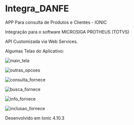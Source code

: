 # Integra_DANFE
APP Para consulta de Produtos e Clientes - IONIC

Integração para o software MICROSIGA PROTHEUS (TOTVS)

API Customizada via Web Services.

Algumas Telas do Aplicativo:

![main_tela](https://user-images.githubusercontent.com/17622567/116130206-5622d180-a6a1-11eb-9fc9-6b0efa7aacee.PNG)

![outras_opcoes](https://user-images.githubusercontent.com/17622567/116130281-6cc92880-a6a1-11eb-9168-828b6ea71477.PNG)

![consulta_fornece](https://user-images.githubusercontent.com/17622567/116130313-73f03680-a6a1-11eb-84f5-75e0d54d8b41.PNG)

![busca_fornece](https://user-images.githubusercontent.com/17622567/116130339-79e61780-a6a1-11eb-98b0-d04c6ae47547.PNG)

![info_fornece](https://user-images.githubusercontent.com/17622567/116130348-7e123500-a6a1-11eb-9c68-0981d3666693.PNG)

![inclusao_fornece](https://user-images.githubusercontent.com/17622567/116130360-82d6e900-a6a1-11eb-965c-3910b17e9a75.PNG)


Desenvolvido em Ionic 4.10.3

